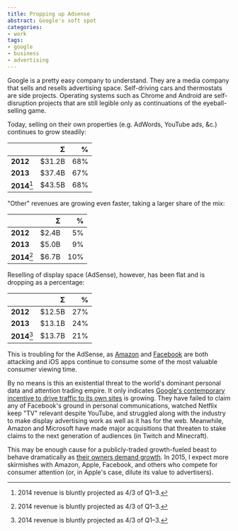 ```yaml
---
title: Propping up Adsense
abstract: Google's soft spot
categories:
- work
tags:
- google
- business
- advertising
---
```


Google is a pretty easy company to understand. They are a media company that sells and resells advertising space. Self-driving cars and thermostats are side projects. Operating systems such as Chrome and Android are self-disruption projects that are still legible only as continuations of the eyeball-selling game.

Today, selling on their own properties (e.g. AdWords, YouTube ads, &c.) continues to grow steadily:

| | &#931; | % |
| - | -: | -: |
| **2012** | $31.2B | 68% |
| **2013** | $37.4B | 67% |
| **2014**[^1] | $43.5B | 68% |

"Other" revenues are growing even faster, taking a larger share of the mix:

| | &#931; | % |
| - | -: | -: |
| **2012** | $2.4B | 5% |
| **2013** | $5.0B | 9% |
| **2014**[^1] | $6.7B | 10% |

Reselling of display space (AdSense), however, has been flat and is dropping as a percentage:

| | &#931; | % |
| - | -: | -: |
| **2012** | $12.5B | 27% |
| **2013** | $13.1B | 24% |
| **2014**[^1] | $13.7B | 21% |

[^1]: 2014 revenue is bluntly projected as 4/3 of Q1–3.

This is troubling for the AdSense, as [Amazon](http://www.fool.com/investing/general/2014/09/01/how-an-amazon-ad-network-could-threaten-googles-ad.aspx) and [Facebook](http://atlassolutions.com/2014/09/29/meet-the-new-atlas/) are both attacking and iOS apps continue to consume some of the most valuable consumer viewing time.

By no means is this an existential threat to the world's dominant personal data and attention trading empire. It only indicates [Google's contemporary incentive to drive traffic to its own sites](/2012/10/09/google-incentives.html) is growing.  They have failed to claim any of Facebook's ground in personal communications, watched Netflix keep "TV" relevant despite YouTube, and struggled along with the industry to make display advertising work as well as it has for the web. Meanwhile, Amazon and Microsoft have made major acquisitions that threaten to stake claims to the next generation of audiences (in Twitch and Minecraft).

This may be enough cause for a publicly-traded growth-fueled beast to behave dramatically as [their owners demand growth](http://online.wsj.com/articles/googles-results-disappoint-on-slowdown-in-paid-clicks-1413490536). In 2015, I expect more skirmishes with Amazon, Apple, Facebook, and others who compete for consumer attention (or, in Apple's case, dilute its value to advertisers).